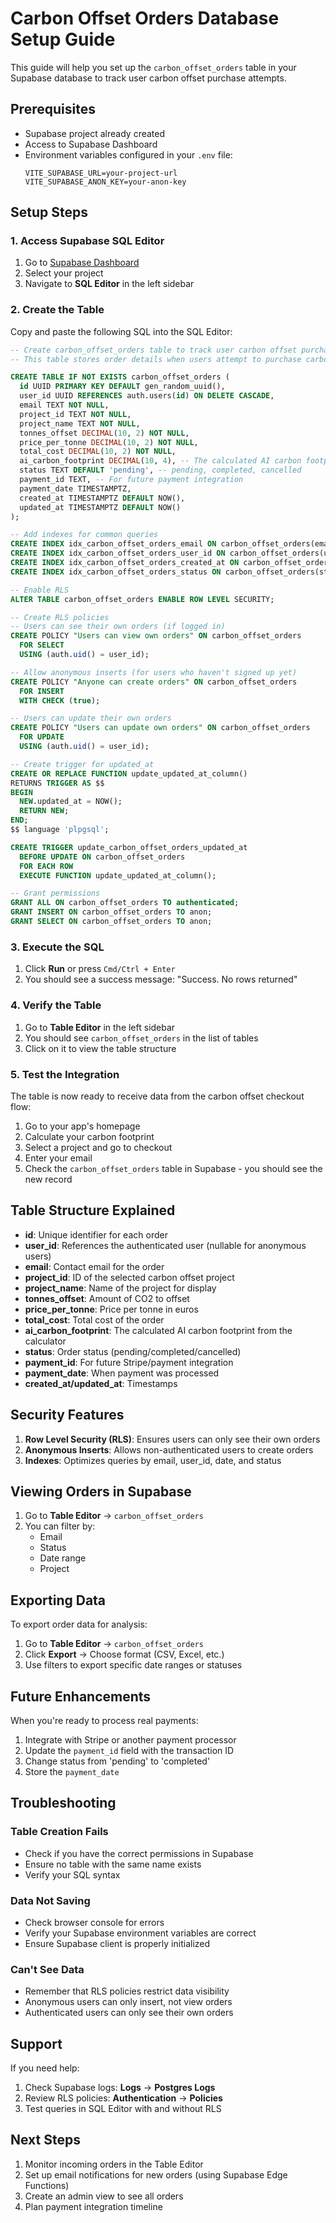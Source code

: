 # Carbon Offset Orders Database Setup Guide

This guide will help you set up the `carbon_offset_orders` table in your Supabase database to track user carbon offset purchase attempts.

## Prerequisites

- Supabase project already created
- Access to Supabase Dashboard
- Environment variables configured in your `.env` file:
  ```
  VITE_SUPABASE_URL=your-project-url
  VITE_SUPABASE_ANON_KEY=your-anon-key
  ```

## Setup Steps

### 1. Access Supabase SQL Editor

1. Go to [Supabase Dashboard](https://app.supabase.com)
2. Select your project
3. Navigate to **SQL Editor** in the left sidebar

### 2. Create the Table

Copy and paste the following SQL into the SQL Editor:

```sql
-- Create carbon_offset_orders table to track user carbon offset purchases
-- This table stores order details when users attempt to purchase carbon offsets

CREATE TABLE IF NOT EXISTS carbon_offset_orders (
  id UUID PRIMARY KEY DEFAULT gen_random_uuid(),
  user_id UUID REFERENCES auth.users(id) ON DELETE CASCADE,
  email TEXT NOT NULL,
  project_id TEXT NOT NULL,
  project_name TEXT NOT NULL,
  tonnes_offset DECIMAL(10, 2) NOT NULL,
  price_per_tonne DECIMAL(10, 2) NOT NULL,
  total_cost DECIMAL(10, 2) NOT NULL,
  ai_carbon_footprint DECIMAL(10, 4), -- The calculated AI carbon footprint
  status TEXT DEFAULT 'pending', -- pending, completed, cancelled
  payment_id TEXT, -- For future payment integration
  payment_date TIMESTAMPTZ,
  created_at TIMESTAMPTZ DEFAULT NOW(),
  updated_at TIMESTAMPTZ DEFAULT NOW()
);

-- Add indexes for common queries
CREATE INDEX idx_carbon_offset_orders_email ON carbon_offset_orders(email);
CREATE INDEX idx_carbon_offset_orders_user_id ON carbon_offset_orders(user_id);
CREATE INDEX idx_carbon_offset_orders_created_at ON carbon_offset_orders(created_at);
CREATE INDEX idx_carbon_offset_orders_status ON carbon_offset_orders(status);

-- Enable RLS
ALTER TABLE carbon_offset_orders ENABLE ROW LEVEL SECURITY;

-- Create RLS policies
-- Users can see their own orders (if logged in)
CREATE POLICY "Users can view own orders" ON carbon_offset_orders
  FOR SELECT
  USING (auth.uid() = user_id);

-- Allow anonymous inserts (for users who haven't signed up yet)
CREATE POLICY "Anyone can create orders" ON carbon_offset_orders
  FOR INSERT
  WITH CHECK (true);

-- Users can update their own orders
CREATE POLICY "Users can update own orders" ON carbon_offset_orders
  FOR UPDATE
  USING (auth.uid() = user_id);

-- Create trigger for updated_at
CREATE OR REPLACE FUNCTION update_updated_at_column()
RETURNS TRIGGER AS $$
BEGIN
  NEW.updated_at = NOW();
  RETURN NEW;
END;
$$ language 'plpgsql';

CREATE TRIGGER update_carbon_offset_orders_updated_at
  BEFORE UPDATE ON carbon_offset_orders
  FOR EACH ROW
  EXECUTE FUNCTION update_updated_at_column();

-- Grant permissions
GRANT ALL ON carbon_offset_orders TO authenticated;
GRANT INSERT ON carbon_offset_orders TO anon;
GRANT SELECT ON carbon_offset_orders TO anon;
```

### 3. Execute the SQL

1. Click **Run** or press `Cmd/Ctrl + Enter`
2. You should see a success message: "Success. No rows returned"

### 4. Verify the Table

1. Go to **Table Editor** in the left sidebar
2. You should see `carbon_offset_orders` in the list of tables
3. Click on it to view the table structure

### 5. Test the Integration

The table is now ready to receive data from the carbon offset checkout flow:

1. Go to your app's homepage
2. Calculate your carbon footprint
3. Select a project and go to checkout
4. Enter your email
5. Check the `carbon_offset_orders` table in Supabase - you should see the new record

## Table Structure Explained

- **id**: Unique identifier for each order
- **user_id**: References the authenticated user (nullable for anonymous users)
- **email**: Contact email for the order
- **project_id**: ID of the selected carbon offset project
- **project_name**: Name of the project for display
- **tonnes_offset**: Amount of CO2 to offset
- **price_per_tonne**: Price per tonne in euros
- **total_cost**: Total cost of the order
- **ai_carbon_footprint**: The calculated AI carbon footprint from the calculator
- **status**: Order status (pending/completed/cancelled)
- **payment_id**: For future Stripe/payment integration
- **payment_date**: When payment was processed
- **created_at/updated_at**: Timestamps

## Security Features

1. **Row Level Security (RLS)**: Ensures users can only see their own orders
2. **Anonymous Inserts**: Allows non-authenticated users to create orders
3. **Indexes**: Optimizes queries by email, user_id, date, and status

## Viewing Orders in Supabase

1. Go to **Table Editor** → `carbon_offset_orders`
2. You can filter by:
   - Email
   - Status
   - Date range
   - Project

## Exporting Data

To export order data for analysis:

1. Go to **Table Editor** → `carbon_offset_orders`
2. Click **Export** → Choose format (CSV, Excel, etc.)
3. Use filters to export specific date ranges or statuses

## Future Enhancements

When you're ready to process real payments:

1. Integrate with Stripe or another payment processor
2. Update the `payment_id` field with the transaction ID
3. Change status from 'pending' to 'completed'
4. Store the `payment_date`

## Troubleshooting

### Table Creation Fails
- Check if you have the correct permissions in Supabase
- Ensure no table with the same name exists
- Verify your SQL syntax

### Data Not Saving
- Check browser console for errors
- Verify your Supabase environment variables are correct
- Ensure Supabase client is properly initialized

### Can't See Data
- Remember that RLS policies restrict data visibility
- Anonymous users can only insert, not view orders
- Authenticated users can only see their own orders

## Support

If you need help:
1. Check Supabase logs: **Logs** → **Postgres Logs**
2. Review RLS policies: **Authentication** → **Policies**
3. Test queries in SQL Editor with and without RLS

## Next Steps

1. Monitor incoming orders in the Table Editor
2. Set up email notifications for new orders (using Supabase Edge Functions)
3. Create an admin view to see all orders
4. Plan payment integration timeline